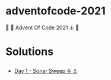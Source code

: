 # adventofcode-2021
:christmas_tree: :santa: Advent Of Code 2021 :anchor: :ship:

# Solutions

* [Day 1 - Sonar Sweep :boat: :anchor:](day1-sonar-sweep)